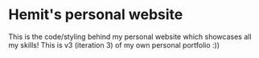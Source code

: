 # Hemit's personal website

This is the code/styling behind my personal website which showcases all my skills! This is v3 (iteration 3) of my own personal portfolio :))
